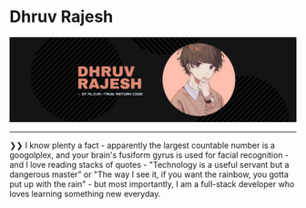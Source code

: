 <h1> Dhruv Rajesh </h1>

<!--Banner + caption -->
<p align="center">
  <img alt="banner" src="/githubbanner.jpg">
</p>

<hr>

<p> ❯❯ I know plenty a fact - apparently the largest countable number is a googolplex, and your brain's fusiform gyrus is used for facial recognition - and I love reading stacks of quotes - "Technology is a useful servant but a dangerous master" or "The way I see it, if you want the rainbow, you gotta put up with the rain" - but most importantly, I am a full-stack developer who loves learning something new everyday. </p>

